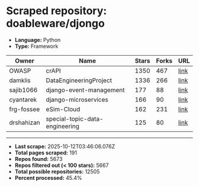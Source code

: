 # Scraped repository: doableware/djongo
* **Language:** Python
* **Type:** Framework

| Owner | Name | Stars | Forks | URL |
|---|---|---|---|---|
| OWASP | crAPI | 1350 | 467 | [link](https://github.com/OWASP/crAPI) |
| damklis | DataEngineeringProject | 1336 | 266 | [link](https://github.com/damklis/DataEngineeringProject) |
| sajib1066 | django-event-management | 177 | 88 | [link](https://github.com/sajib1066/django-event-management) |
| cyantarek | django-microservices | 166 | 90 | [link](https://github.com/cyantarek/django-microservices) |
| frg-fossee | eSim-Cloud | 162 | 231 | [link](https://github.com/frg-fossee/eSim-Cloud) |
| drshahizan | special-topic-data-engineering | 125 | 80 | [link](https://github.com/drshahizan/special-topic-data-engineering) |

---
* **Last scrape:** 2025-10-12T03:46:06.076Z
* **Total pages scraped:** 191
* **Repos found:** 5673
* **Repos filtered out (< 100 stars):** 5667
* **Total possible repositories:** 12505
* **Percent processed:** 45.4%
